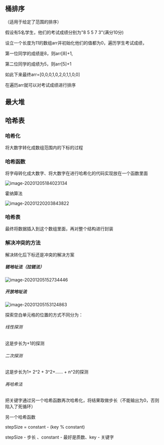 ## 桶排序

（适用于给定了范围的排序）

假设有5名学生，他们的考试成绩分别为"8 5 5 7 3"(满分10分)

设立一个长度为11的数组arr并初始化他们的值都为0，遍历学生考试成绩，

第一位同学的成绩是8，则arr[8]+1,

第二位同学的成绩为5，则arr[5]+1

如此下来最终arr=[0,0,0,1,0,2,0,1,1,0,0]

在遍历arr就可以对考试成绩进行排序



## 最大堆

## 哈希表

### 哈希化 

将大数字转化成数组范围内的下标的过程

### 哈希函数

将字母转化成大数字、将大数字在进行哈希化的代码实现放在一个函数里面

![image-20201205184023134](C:\Users\11650\AppData\Roaming\Typora\typora-user-images\image-20201205184023134.png)

霍纳算法

![image-20201220203843822](C:\Users\11650\AppData\Roaming\Typora\typora-user-images\image-20201220203843822.png)

### 哈希表

最终将数据插入到这个数组里面，再对整个结构进行封装

### 解决冲突的方法

解决转化后下标还是冲突的解决方案

##### 链地址法（拉链法）

![image-20201205152734446](C:\Users\11650\AppData\Roaming\Typora\typora-user-images\image-20201205152734446.png)

##### 开放地址法

![image-20201205153124863](C:\Users\11650\AppData\Roaming\Typora\typora-user-images\image-20201205153124863.png)

探索空白单元格的位置的方式不同分为：

###### 线性探测

这是步长为+1的探测

###### 二次探测

这是步长为1+ 2^2 + 3^2+...... + n^2的探测

###### 再哈希法

把关键字通过另一个哈希函数再次哈希化，将结果取做步长（不能输出为0，否则陷入了死循环）

另一个哈希函数

stepSize = constant - (key % constant)

stepSize - 步长 、constant - 最好是质数、key - 关键字